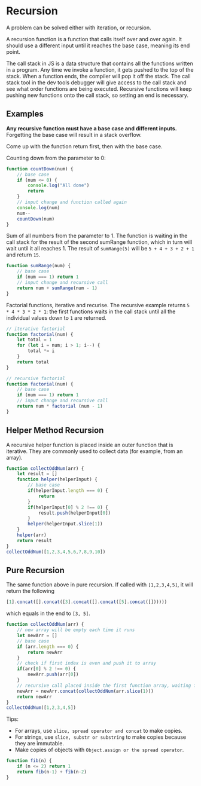 # Recursion

A problem can be solved either with iteration, or recursion.

A recursion function is a function that calls itself over and over again. It should use a different input until it reaches the base case, meaning its end point.

The call stack in JS is a data structure that contains all the functions written in a program. Any time we invoke a function, it gets pushed to the top of the stack. When a function ends, the compiler will pop it off the stack. The call stack tool in the dev tools debugger will give access to the call stack and see what order functions are being executed. Recursive functions will keep pushing new functions onto the call stack, so setting an end is necessary.

## Examples

**Any recursive function must have a base case and different inputs.** Forgetting the base case will result in a stack overflow.

Come up with the function return first, then with the base case.

Counting down from the parameter to 0:

```js
function countDown(num) {
    // base case
    if (num <= 0) {
        console.log("All done")
        return
    }
    // input change and function called again
    console.log(num)
    num--
    countDown(num)
}
```

Sum of all numbers from the parameter to 1. The function is waiting in the call stack for the result of the second sumRange function, which in turn will wait until it all reaches 1. The result of `sumRange(5)` will be `5 + 4 + 3 + 2 + 1` and return `15`.

```js
function sumRange(num) {
    // base case
    if (num === 1) return 1
    // input change and recursive call
    return num + sumRange(num - 1)
}
```

Factorial functions, iterative and recurise. The recursive example returns `5 * 4 * 3 * 2 * 1`: the first functions waits in the call stack until all the individual values down to `1` are returned.

```js
// iterative factorial
function factorial(num) {
    let total = 1
    for (let i = num; i > 1; i--) {
        total *= i
    }
    return total
}

// recursive factorial
function factorial(num) {
    // base case
    if (num === 1) return 1
    // input change and recursive call
    return num * factorial (num - 1)
}
```

## Helper Method Recursion

A recursive helper function is placed inside an outer function that is iterative. They are commonly used to collect data (for example, from an array).

```js
function collectOddNum(arr) {
    let result = []
    function helper(helperInput) {
        // base case
        if(helperInput.length === 0) {
            return
        }
        if(helperInput[0] % 2 !== 0) {
            result.push(helperInput[0])
        }
        helper(helperInput.slice(1))
    }
    helper(arr)
    return result
}
collectOddNum([1,2,3,4,5,6,7,8,9,10])
```

## Pure Recursion

The same function above in pure recursion. If called with `[1,2,3,4,5]`, it will return the following

```js
[1].concat([].concat([3].concat([].concat([5].concat([])))))
```

which equals in the end to `[3, 5]`.

```js
function collectOddNum(arr) {
    // new array will be empty each time it runs
    let newArr = []
    // base case
    if (arr.length === 0) {
        return newArr
    }
    // check if first index is even and push it to array
    if(arr[0] % 2 !== 0) {
        newArr.push(arr[0])
    }
    // recursive call placed inside the first function array, waiting for the other newArr from future calls
    newArr = newArr.concat(collectOddNum(arr.slice(1)))
    return newArr
}
collectOddNum([1,2,3,4,5])
```

Tips:

* For arrays, use `slice, spread operator and concat` to make copies.
* For strings, use `slice, substr or substring` to make copies because they are immutable.
* Make copies of objects with `Object.assign or the spread operator`.

```js
function fib(n) {
    if (n <= 2) return 1
    return fib(n-1) + fib(n-2)
}
```
